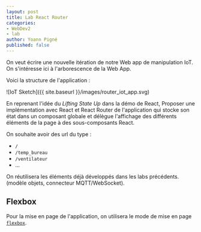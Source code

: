 ```yaml
---
layout: post
title: Lab React Router
categories:
- WebDev2
- lab
author: Yoann Pigné
published: false
---
```



On veut écrire une nouvelle itération de notre Web app de manipulation IoT. On s'intéresse ici à l'arborescence de la Web App.

Voici la structure de l'application :

![IoT Sketch]({{ site.baseurl }}/images/router_iot_app.svg)

En reprenant l'idée du *Lifting State Up*  dans la démo de React, Proposer une implémentation avec React et React Router de l'application qui stocke son état dans un composant globale et délègue l'affichage des différents éléments de la page à des sous-composants React.

On souhaite avoir des url du type : 

- `/` 
- `/temp_bureau`
- `/ventilateur`
- ...


On réutilisera les éléments déjà développés dans les labs précédents. (modèle objets, connecteur MQTT/WebSocket).


## Flexbox

Pour la mise en page de l'application, on utilisera le mode de mise en page [`flexbox`](https://developer.mozilla.org/fr/docs/Web/CSS/Disposition_des_bo%C3%AEtes_flexibles_CSS/Utilisation_des_flexbox_en_CSS).
